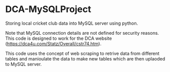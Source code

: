 # DCA-MySQLProject
Storing local cricket club data into MySQL server using python.

Note that MySQL connection details are not defined for security reasons. This code is designed to work for the DCA website (https://dca4u.com/Statz/Overall/cstr74.htm).

This code uses the concept of web scraping to retrive data from different tables and manioulate the data to make new tables which are then uplaoded to MySQL server.
